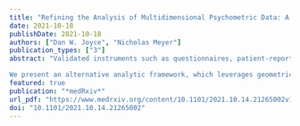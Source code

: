 ```yaml
---
title: "Refining the Analysis of Multidimensional Psychometric Data: A Geometric Distance Approach"
date: 2021-10-18
publishDate: 2021-10-18
authors: ["Dan W. Joyce", "Nicholas Meyer"]
publication_types: ["3"]
abstract: "Validated instruments such as questionnaires, patient-reported outcome measures and clinician-rated psychopathology scales, are indispensable for measuring symptom burden and mental state, and for defining outcomes in both psychiatric practice and clinical trials. Most often, the values on the instrument’s multiple items (dimensions) are added to derive a single, univariate (scalar) sum-score. Although this approach simplifies interpretation, there are always many possible combinations of individual items that can yield the same sum-score. Two patients can therefore obtain identical scores on a given instrument, despite having very different combinations of underlying item scores corresponding to different patterns of clinical symptoms. The same is also true when a single patient is measured at two different time points, where the resulting sum-scores can obscure changes that may be clinically meaningful.

We present an alternative analytic framework, which leverages geometric concepts to represent measurements as points in a vector space. Using this framework, we show why sum-scores obscure information present in measurements of clinical state, and also provide a straightforward algorithm to mitigate against this problem. Clinically-relevant outcomes, such as remission or patient-centered treatment goals, can be represented intuitively, as reference points or ‘anchors’ within this space. Using real-world data, we then demonstrate how measuring the relative distance between points and anchors preserves more information, allowing outcomes such as proximity to remission, to be defined and measured."
featured: true
publication: "*medRxiv*"
url_pdf: "https://www.medrxiv.org/content/10.1101/2021.10.14.21265002v1"
doi: "10.1101/2021.10.14.21265002"
---
```


